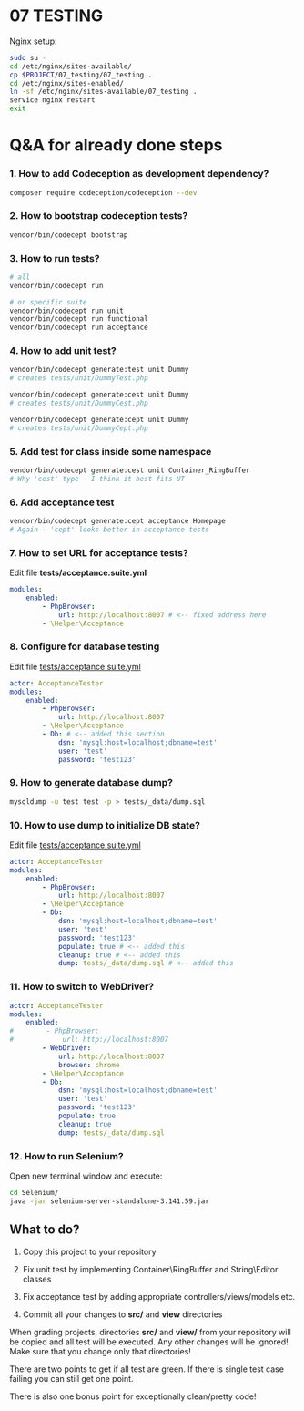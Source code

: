 # 07 TESTING

Nginx setup:
```bash
sudo su -
cd /etc/nginx/sites-available/
cp $PROJECT/07_testing/07_testing .
cd /etc/nginx/sites-enabled/
ln -sf /etc/nginx/sites-available/07_testing .
service nginx restart 
exit
```

# Q&A for already done steps

### 1. How to add Codeception as development dependency?

```bash
composer require codeception/codeception --dev
```

### 2. How to bootstrap codeception tests?

```bash
vendor/bin/codecept bootstrap
```

### 3. How to run tests?

```bash
# all
vendor/bin/codecept run

# or specific suite
vendor/bin/codecept run unit
vendor/bin/codecept run functional
vendor/bin/codecept run acceptance
```

### 4. How to add unit test?

```bash
vendor/bin/codecept generate:test unit Dummy
# creates tests/unit/DummyTest.php

vendor/bin/codecept generate:cest unit Dummy
# creates tests/unit/DummyCest.php  

vendor/bin/codecept generate:cept unit Dummy
# creates tests/unit/DummyCept.php
```

### 5. Add test for class inside some namespace

```bash
vendor/bin/codecept generate:cest unit Container_RingBuffer
# Why 'cest' type - I think it best fits UT
```

### 6. Add acceptance test

```bash
vendor/bin/codecept generate:cept acceptance Homepage
# Again - 'cept' looks better in acceptance tests
```

### 7. How to set URL for acceptance tests?

Edit file **tests/acceptance.suite.yml**

```yaml
modules:
    enabled:
        - PhpBrowser:
            url: http://localhost:8007 # <-- fixed address here
        - \Helper\Acceptance
```

### 8. Configure for database testing

Edit file [tests/acceptance.suite.yml](tests/acceptance.suite.yml)

```yaml
actor: AcceptanceTester
modules:
    enabled:
        - PhpBrowser:
            url: http://localhost:8007
        - \Helper\Acceptance
        - Db: # <-- added this section
            dsn: 'mysql:host=localhost;dbname=test'
            user: 'test'
            password: 'test123'
```

### 9. How to generate database dump?

```bash
mysqldump -u test test -p > tests/_data/dump.sql
```

### 10. How to use dump to initialize DB state?

Edit file [tests/acceptance.suite.yml](tests/acceptance.suite.yml)

```yaml
actor: AcceptanceTester
modules:
    enabled:
        - PhpBrowser:
            url: http://localhost:8007
        - \Helper\Acceptance
        - Db:
            dsn: 'mysql:host=localhost;dbname=test'
            user: 'test'
            password: 'test123'
            populate: true # <-- added this
            cleanup: true # <-- added this
            dump: tests/_data/dump.sql # <-- added this
```

### 11. How to switch to WebDriver?

```yaml
actor: AcceptanceTester
modules:
    enabled:
#        - PhpBrowser:
#            url: http://localhost:8007
        - WebDriver:
            url: http://localhost:8007
            browser: chrome
        - \Helper\Acceptance
        - Db:
            dsn: 'mysql:host=localhost;dbname=test'
            user: 'test'
            password: 'test123'
            populate: true
            cleanup: true
            dump: tests/_data/dump.sql
```

### 12. How to run Selenium?

Open new terminal window and execute:

```bash
cd Selenium/
java -jar selenium-server-standalone-3.141.59.jar
```

## What to do?

1) Copy this project to your repository

2) Fix unit test by implementing Container\RingBuffer and String\Editor classes

3) Fix acceptance test by adding appropriate controllers/views/models etc.

4) Commit all your changes to **src/** and **view** directories

When grading projects, directories **src/** and **view/** from your repository will be copied and all test will be executed.
Any other changes will be ignored! Make sure that you change only that directories!

There are two points to get if all test are green.
If there is single test case failing you can still get one point.

There is also one bonus point for exceptionally clean/pretty code!

